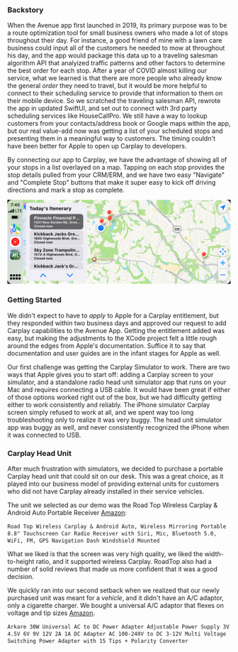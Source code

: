 ### Backstory ###

When the Avenue app first launched in 2019, its primary purpose was to be a route optimization tool for small business owners who made a lot of stops throughout their day. For instance, a good friend of mine with a lawn care business could input all of the customers he needed to mow at throughout his day, and the app would package this data up to a traveling salesman algorithm API that analyized traffic patterns and other factors to determine the best order for each stop. After a year of COVID almost killing our service, what we learned is that there are more people who already know the general *order* they need to travel, but it would be more helpful to connect to their scheduling service to provide that information to them on their mobile device. So we scratched the traveling salesman API, rewrote the app in updated SwiftUI, and set out to connect with 3rd party scheduling services like HouseCallPro. We still have a way to lookup customers from your contacts/address book or Google maps within the app, but our real value-add now was getting a list of your scheduled stops and presenting them in a meaningful way to customers. The timing couldn't have been better for Apple to open up Carplay to developers.


By connecting our app to Carplay, we have the advantage of showing all of your stops in a list overlayed on a map. Tapping on each stop provides the stop details pulled from your CRM/ERM, and we have two easy "Navigate" and "Complete Stop" buttons that make it super easy to kick off driving directions and mark a stop as complete.

![Carplay image](AvenueCarplay.jpg)

### Getting Started ###

We didn't expect to have to *apply* to Apple for a Carplay entitlement, but they responded within two business days and approved our request to add Carplay capabilities to the Avenue App. Getting the entitlement added was easy, but making the adjustments to the XCode project felt a little rough around the edges from Apple's documentation. Suffice it to say that documentation and user guides are in the infant stages for Apple as well. 


Our first challenge was getting the Carplay Simulator to work. There are two ways that Apple gives you to start off: adding a Carplay screen to your simulator, and a standalone radio head unit simulator app that runs on your Mac and requires connecting a USB cable. It would have been great if either of those options worked right out of the box, but we had difficulty getting either to work consistently and reliably. The iPhone simulator Carplay screen simply refused to work at all, and we spent way too long troubleshooting only to realize it was very buggy. The head unit simulator app was buggy as well, and never consistently recognized the iPhone when it was connected to USB. 
    
### Carplay Head Unit

After much frustration with simulators, we decided to purchase a portable Carplay head unit that could sit on our desk. This was a great choice, as it played into our business model of providing external units for customers who did not have Carplay already installed in their service vehicles. 

The unit we selected as our demo was the Road Top Wireless Carplay & Android Auto Portable Receiver [Amazon](https://www.amazon.com/dp/B09P8C5V26?psc=1&ref=ppx_yo2ov_dt_b_product_details):

    Road Top Wireless Carplay & Android Auto, Wireless Mirroring Portable 8.8" Touchscreen Car Radio Receiver with Siri, Mic, Bluetooth 5.0, WiFi, FM, GPS Navigation Dash Windshield Mounted
 
What we liked is that the screen was very high quality, we liked the width-to-height ratio, and it supported wireless Carplay. RoadTop also had a number of solid reviews that made us more confident that it was a good decision.
 
We quickly ran into our second setback when we realized that our newly purchased unit was meant for a *vehicle*, and it didn't have an A/C adaptor, only a cigarette charger. We bought a universal A/C adaptor that flexes on voltage and tip sizes [Amazon](https://www.amazon.com/dp/B09WMS6K9C?psc=1&ref=ppx_yo2ov_dt_b_product_details).
    
    Arkare 30W Universal AC to DC Power Adapter Adjustable Power Supply 3V 4.5V 6V 9V 12V 2A 1A DC Adapter AC 100-240V to DC 3-12V Multi Voltage Switching Power Adapter with 15 Tips + Polarity Converter
    
